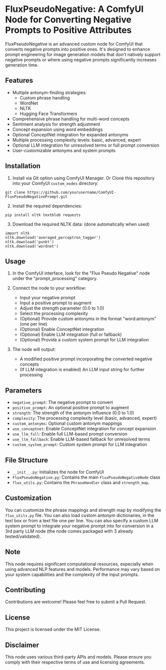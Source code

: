 # FluxPseudoNegative: A ComfyUI Node for Converting Negative Prompts to Positive Attributes

FluxPseudoNegative is an advanced custom node for ComfyUI that converts negative prompts into positive ones. It's designed to enhance prompt engineering for image generation models that don't natively support negative prompts or where using negative prompts significantly increases generation time.

## Features

- Multiple antonym-finding strategies:
  - Custom phrase handling
  - WordNet
  - NLTK
  - Hugging Face Transformers
- Comprehensive phrase handling for multi-word concepts
- Sentiment analysis for strength adjustment
- Concept expansion using word embeddings
- Optional ConceptNet integration for expanded antonyms
- Multiple processing complexity levels: basic, advanced, expert
- Optional LLM integration for unresolved terms or full prompt conversion
- User-customizable antonyms and system prompts

## Installation

1. Install via Git option using ComfyUI Manager. Or Clone this repository into your ComfyUI `custom_nodes` directory:

```
git clone https://github.com/yourusername/ComfyUI-FluxPseudoNegativePrompt.git
```

2. Install the required dependencies:

```
pip install nltk textblob requests
```

3. Download the required NLTK data: (done automatically when used)

```
import nltk
nltk.download('averaged_perceptron_tagger')
nltk.download('punkt')
nltk.download('wordnet')
```

## Usage

1. In the ComfyUI interface, look for the "Flux Pseudo Negative" node under the "prompt_processing" category.

2. Connect the node to your workflow:
   - Input your negative prompt
   - Input a positive prompt to augment
   - Adjust the strength parameter (0.0 to 1.0)
   - Select the processing complexity
   - (Optional) Provide custom antonyms in the format "word:antonym" (one per line)
   - (Optional) Enable ConceptNet integration
   - (Optional) Enable LLM integration (full or fallback)
   - (Optional) Provide a custom system prompt for LLM integration

3. The node will output:
   - A modified positive prompt incorporating the converted negative concepts
   - (If LLM integration is enabled) An LLM input string for further processing

## Parameters

- `negative_prompt`: The negative prompt to convert
- `positive_prompt`: An optional positive prompt to augment
- `strength`: The strength of the antonym influence (0.0 to 1.0)
- `complexity`: The processing complexity level (basic, advanced, expert)
- `custom_antonyms`: Optional custom antonym mappings
- `use_conceptnet`: Enable ConceptNet integration for concept expansion
- `use_llm_full`: Enable full LLM-based prompt conversion
- `use_llm_fallback`: Enable LLM-based fallback for unresolved terms
- `custom_system_prompt`: Custom system prompt for LLM integration

## File Structure

- `__init__.py`: Initializes the node for ComfyUI
- `FluxPseudoNegative.py`: Contains the main `FluxPseudoNegativeNode` class
- `flux_utils.py`: Contains the `PhraseHandler` class and `strength_map`.

## Customization

You can customize the phrase mappings and strength map by modifying the `flux_utils.py` file.  You can also load custom antonym dictionaries, in the text box or from a text file one per line. You can also specify a custom LLM system prompt to integrate your negative prompt into for conversion in a 3rd party LLM node (the node comes packaged with 3 already tested/validated).

## Note

This node requires significant computational resources, especially when using advanced NLP features and models. Performance may vary based on your system capabilities and the complexity of the input prompts.

## Contributing

Contributions are welcome! Please feel free to submit a Pull Request.

## License

This project is licensed under the MIT License.

## Disclaimer

This node uses various third-party APIs and models. Please ensure you comply with their respective terms of use and licensing agreements.
